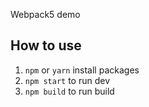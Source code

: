 Webpack5 demo

## How to use

1. `npm` or `yarn` install packages
2. `npm start` to run dev
3. `npm build` to run build
